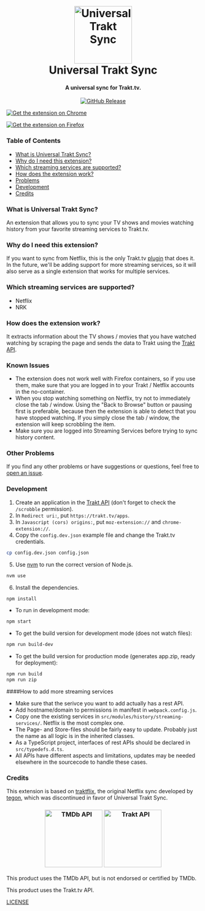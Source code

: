 <h1 align="center">
  <br>
  <img alt="Universal Trakt Sync" src="https://github.com/trakt-tools/universal-trakt-sync/raw/master/src/images/uts-icon-128.png" width="150">
  <br>
  Universal Trakt Sync
  <br>
</h1>
<h4 align="center">A universal sync for Trakt.tv.</h4>
<p align="center">
  <a href="https://github.com/trakt-tools/universal-trakt-sync/releases">
    <img alt="GitHub Release" src="https://img.shields.io/github/release/trakt-tools/universal-trakt-sync.svg">
  </a>
</p>
<p align=left">
  <a href="">
    <img alt="Get the extension on Chrome" src="https://github.com/trakt-tools/universal-trakt-sync/raw/master/assets/chrome-badge.png">
  </a>
</p>
<p align=left">
  <a href="">
    <img alt="Get the extension on Firefox" src="https://github.com/trakt-tools/universal-trakt-sync/raw/master/assets/firefox-badge.png"></a>
</p>

### Table of Contents

* [What is Universal Trakt Sync?](#what-is-universal-trakt-sync)
* [Why do I need this extension?](#why-do-i-need-this-extension)
* [Which streaming services are supported?](#which-streaming-services-are-supported)
* [How does the extension work?](#how-does-the-extension-work)
* [Problems](#problems)
* [Development](#development)
* [Credits](#credits)

### What is Universal Trakt Sync?

An extension that allows you to sync your TV shows and movies watching history from your favorite streaming services to Trakt.tv.

### Why do I need this extension?

If you want to sync from Netflix, this is the only Trakt.tv [plugin](https://trakt.tv/apps) that does it. In the future, we'll be adding support for more streaming services, so it will also serve as a single extension that works for multiple services.

### Which streaming services are supported?

- Netflix
- NRK

### How does the extension work?

It extracts information about the TV shows / movies that you have watched watching by scraping the page and sends the data to Trakt using the [Trakt API](https://trakt.docs.apiary.io/).

### Known Issues

- The extension does not work well with Firefox containers, so if you use them, make sure that you are logged in to your Trakt / Netflix accounts in the no-container.
- When you stop watching something on Netflix, try not to immediately close the tab / window. Using the "Back to Browse" button or pausing first is preferable, because then the extension is able to detect that you have stopped watching. If you simply close the tab / window, the extension will keep scrobbling the item.
- Make sure you are logged into Streaming Services before trying to sync history content.

### Other Problems

If you find any other problems or have suggestions or questions, feel free to [open an issue](https://github.com/trakt-tools/universal-trakt-sync/issues/new).

### Development

1. Create an application in the [Trakt API](https://trakt.tv/oauth/applications/new) (don't forget to check the `/scrobble` permission).
2. In `Redirect uri:`, put `https://trakt.tv/apps`.
3. In `Javascript (cors) origins:`, put `moz-extension://` and `chrome-extension://`.
4. Copy the `config.dev.json` example file and change the Trakt.tv credentials.

```bash
cp config.dev.json config.json
```

5. Use [nvm](https://github.com/creationix/nvm) to run the correct version of Node.js.

```bash
nvm use
```

6. Install the dependencies.

```bash
npm install
```

* To run in development mode:

```bash
npm start
```

* To get the build version for development mode (does not watch files):

```bash
npm run build-dev
```

* To get the build version for production mode (generates app.zip, ready for deployment):

```bash
npm run build
npm run zip
```

####How to add more streaming services
* Make sure that the serivce you want to add actually has a rest API.
* Add hostname/domain to permissions in manifest in `webpack.config.js`.
* Copy one the existing services in `src/modules/history/streaming-services/`. Netflix is the most complex one.
* The Page- and Store-files should be fairly easy to update. Probably just the name as all logic is in the inherited classes.
* As a TypeScript project, interfaces of rest APIs should be declared in `src/typedefs.d.ts`.
* All APIs have different aspects and limitations, updates may be needed elsewhere in the sourcecode to handle these cases.

### Credits

This extension is based on [traktflix](https://github.com/tegon/traktflix), the original Netflix sync developed by [tegon](https://github.com/user/tegon), which was discontinued in favor of Universal Trakt Sync.

<h3 align="center">
  <img alt="TMDb API" src="https://github.com/trakt-tools/universal-trakt-sync/raw/master/assets/tmdb-api-logo.png" width="150">
  <img alt="Trakt API" src="https://github.com/trakt-tools/universal-trakt-sync/raw/master/assets/trakt-api-logo.png" width="150">
</h3>

This product uses the TMDb API, but is not endorsed or certified by TMDb.

This product uses the Trakt.tv API.

[LICENSE](LICENSE)
